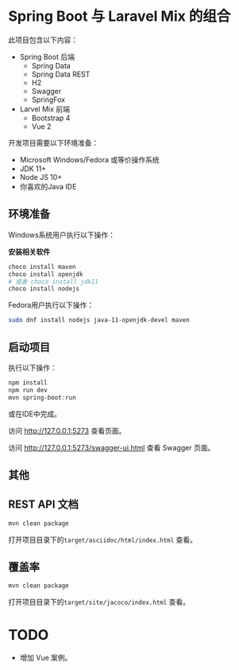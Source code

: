 # Spring Boot 与 Laravel Mix 的组合

此项目包含以下内容：

- Spring Boot 后端
    - Spring Data
    - Spring Data REST
    - H2
    - Swagger
    - SpringFox
- Larvel Mix 前端
    - Bootstrap 4
    - Vue 2
    
开发项目需要以下环境准备：

- Microsoft Windows/Fedora 或等价操作系统
- JDK 11+
- Node JS 10+
- 你喜欢的Java IDE
    
## 环境准备

Windows系统用户执行以下操作：

**安装相关软件**

```powershell
choco install maven
choco install openjdk
# 或者 choco install jdk11
choco install nodejs
```

Fedora用户执行以下操作：

```bash
sudo dnf install nodejs java-11-openjdk-devel maven
```

## 启动项目

执行以下操作：

```powershell
npm install
npm run dev
mvn spring-boot:run
```

或在IDE中完成。

访问 http://127.0.0.1:5273 查看页面。

访问 http://127.0.0.1:5273/swagger-ui.html 查看 Swagger 页面。

## 其他

## REST API 文档

```powershell
mvn clean package
```

打开项目目录下的`target/asciidoc/html/index.html` 查看。

## 覆盖率

```powershell
mvn clean package
```

打开项目目录下的`target/site/jacoco/index.html` 查看。

# TODO

- 增加 Vue 案例。
